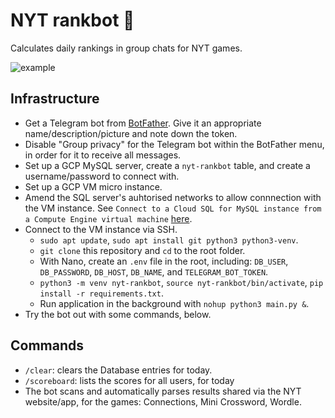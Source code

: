 # NYT rankbot 🤖
Calculates daily rankings in group chats for NYT games.

![example](https://github.com/harryl99/nyt-rankbot/assets/79798424/22ae2fba-a5be-4263-9f77-6fc5c314e0b5)

## Infrastructure
* Get a Telegram bot from [BotFather](https://t.me/BotFather). Give it an appropriate name/description/picture and note down the token.
* Disable "Group privacy" for the Telegram bot within the BotFather menu, in order for it to receive all messages. 
* Set up a GCP MySQL server, create a `nyt-rankbot` table, and create a username/password to connect with. 
* Set up a GCP VM micro instance.
* Amend the SQL server's auhtorised networks to allow connnection with the VM instance. See `Connect to a Cloud SQL for MySQL instance from a Compute Engine virtual machine` [here](https://cloud.google.com/curated-resources/cloud-sql).
* Connect to the VM instance via SSH. 
  * `sudo apt update`, `sudo apt install git python3 python3-venv`.
  * `git clone` this repository and `cd` to the root folder.
  * With Nano, create an `.env` file in the root, including: `DB_USER`, `DB_PASSWORD`, `DB_HOST`, `DB_NAME`, and `TELEGRAM_BOT_TOKEN`.
  * `python3 -m venv nyt-rankbot`, `source nyt-rankbot/bin/activate`, `pip install -r requirements.txt`.
  * Run application in the background with `nohup python3 main.py &`.
* Try the bot out with some commands, below.

## Commands
* `/clear`: clears the Database entries for today.
* `/scoreboard`: lists the scores for all users, for today
* The bot scans and automatically parses results shared via the NYT website/app, for the games: Connections, Mini Crossword, Wordle.
